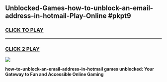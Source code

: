 
## Unblocked-Games-how-to-unblock-an-email-address-in-hotmail-Play-Online #pkpt9
<h3>
<a href="https://news.freeplayer.one?title=how-to-unblock-an-email-address-in-hotmail&ref=3">CLICK TO PLAY</a></h3>
<hr>

<h3>
<a href="https://news.freeplayer.one?title=how-to-unblock-an-email-address-in-hotmail&ref=3">CLICK 2 PLAY</a>
  
</h3>

<a href="https://news.freeplayer.one?title=how-to-unblock-an-email-address-in-hotmail&ref=3"><img src="https://clearcache.store/games.png"></a>


**how-to-unblock-an-email-address-in-hotmail games unblocked: Your Gateway to Fun and Accessible Online Gaming**
